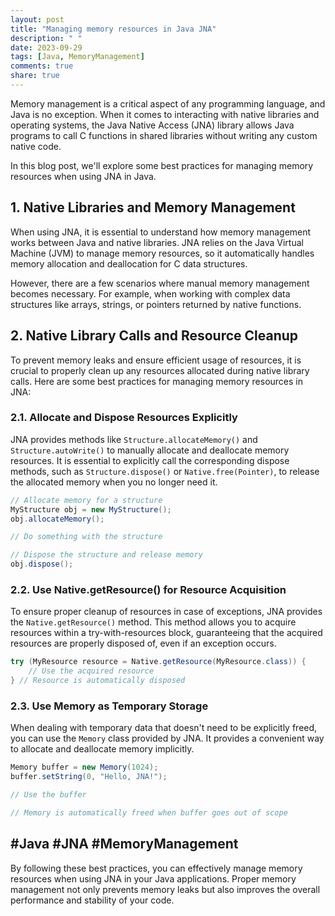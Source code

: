 ```yaml
---
layout: post
title: "Managing memory resources in Java JNA"
description: " "
date: 2023-09-29
tags: [Java, MemoryManagement]
comments: true
share: true
---
```


Memory management is a critical aspect of any programming language, and Java is no exception. When it comes to interacting with native libraries and operating systems, the Java Native Access (JNA) library allows Java programs to call C functions in shared libraries without writing any custom native code.

In this blog post, we'll explore some best practices for managing memory resources when using JNA in Java.

## 1. Native Libraries and Memory Management

When using JNA, it is essential to understand how memory management works between Java and native libraries. JNA relies on the Java Virtual Machine (JVM) to manage memory resources, so it automatically handles memory allocation and deallocation for C data structures.

However, there are a few scenarios where manual memory management becomes necessary. For example, when working with complex data structures like arrays, strings, or pointers returned by native functions.

## 2. Native Library Calls and Resource Cleanup

To prevent memory leaks and ensure efficient usage of resources, it is crucial to properly clean up any resources allocated during native library calls. Here are some best practices for managing memory resources in JNA:

### 2.1. Allocate and Dispose Resources Explicitly

JNA provides methods like `Structure.allocateMemory()` and `Structure.autoWrite()` to manually allocate and deallocate memory resources. It is essential to explicitly call the corresponding dispose methods, such as `Structure.dispose()` or `Native.free(Pointer)`, to release the allocated memory when you no longer need it.

```java
// Allocate memory for a structure
MyStructure obj = new MyStructure();
obj.allocateMemory();

// Do something with the structure

// Dispose the structure and release memory
obj.dispose();
```

### 2.2. Use Native.getResource() for Resource Acquisition

To ensure proper cleanup of resources in case of exceptions, JNA provides the `Native.getResource()` method. This method allows you to acquire resources within a try-with-resources block, guaranteeing that the acquired resources are properly disposed of, even if an exception occurs.

```java
try (MyResource resource = Native.getResource(MyResource.class)) {
    // Use the acquired resource
} // Resource is automatically disposed
```

### 2.3. Use Memory as Temporary Storage

When dealing with temporary data that doesn't need to be explicitly freed, you can use the `Memory` class provided by JNA. It provides a convenient way to allocate and deallocate memory implicitly.

```java
Memory buffer = new Memory(1024);
buffer.setString(0, "Hello, JNA!");

// Use the buffer

// Memory is automatically freed when buffer goes out of scope
```

## #Java #JNA #MemoryManagement

By following these best practices, you can effectively manage memory resources when using JNA in your Java applications. Proper memory management not only prevents memory leaks but also improves the overall performance and stability of your code.